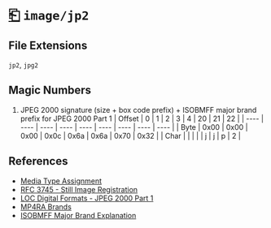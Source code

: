 # [⎗](../README.md) `image/jp2`

## File Extensions

`jp2`, `jpg2`

## Magic Numbers

1. JPEG 2000 signature (size + box code prefix) + ISOBMFF major brand prefix for JPEG 2000 Part 1
   | Offset | 0 | 1 | 2 | 3 | 4 | 20 | 21 | 22 |
   | ---- | ---- | ---- | ---- | ---- | ---- | ---- | ---- | ---- |
   | Byte | 0x00 | 0x00 | 0x00 | 0x0c | 0x6a | 0x6a | 0x70 | 0x32 |
   | Char | | | | | j | j | p | 2 |

## References

- [Media Type Assignment](https://www.iana.org/assignments/media-types/image/jp2)
- [RFC 3745 - Still Image Registration](https://datatracker.ietf.org/doc/html/rfc3745#section-4.1)
- [LOC Digital Formats - JPEG 2000 Part 1](https://www.loc.gov/preservation/digital/formats/fdd/fdd000143.shtml)
- [MP4RA Brands](https://mp4ra.org/registered-types/brands)
- [ISOBMFF Major Brand Explanation](https://www.ftyps.com/what.html)
